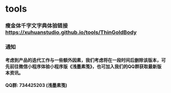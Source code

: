 # tools

### 瘦金体千字文字典体验链接 https://xuhuanstudio.github.io/tools/ThinGoldBody

### 通知

#### 考虑到产品的迭代工作与一些额外因素，我们考虑将在一段时间后删除该版本，可先前往微信小程序体验小程序版《浅墨素笺》，也可加入我们的QQ群获取最新版本资讯。

#### QQ群: 734425203 (浅墨素笺)